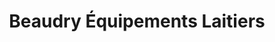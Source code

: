 ---
title: "Beaudry Équipements Laitiers"
url: /saint-leonard-daston/beaudry-equipements-laitiers/
shop: Landwirtschaftlich
---